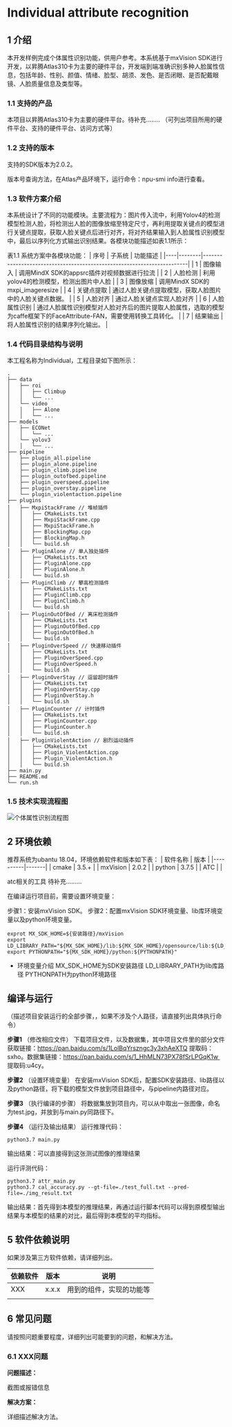 # Individual attribute recognition

## 1 介绍
本开发样例完成个体属性识别功能，供用户参考。本系统基于mxVision SDK进行开发，以昇腾Atlas310卡为主要的硬件平台，开发端到端准确识别多种人脸属性信息，包括年龄、性别、颜值、情绪、脸型、胡须、发色、是否闭眼、是否配戴眼镜、人脸质量信息及类型等。

### 1.1 支持的产品

本项目以昇腾Atlas310卡为主要的硬件平台。待补充........
（可列出项目所用的硬件平台、支持的硬件平台、访问方式等）

### 1.2 支持的版本

支持的SDK版本为2.0.2。

版本号查询方法，在Atlas产品环境下，运行命令：npu-smi info进行查看。


### 1.3 软件方案介绍

本系统设计了不同的功能模块。主要流程为：图片传入流中，利用Yolov4的检测模型检测人脸，将检测出人脸的图像放缩至特定尺寸，再利用提取关键点的模型进行关键点提取，获取人脸关键点后进行对齐，将对齐结果输入到人脸属性识别模型中，最后以序列化方式输出识别结果。各模块功能描述如表1.1所示：

表1.1 系统方案中各模块功能：
| 序号 | 子系统    | 功能描述                                                                   |
|----|--------|------------------------------------------------------------------------|
| 1  | 图像输入   | 调用MindX SDK的appsrc插件对视频数据进行拉流                                          |
| 2  | 人脸检测   | 利用yolov4的检测模型，检测出图片中人脸                                                 |
| 3  | 图像放缩   | 调用MindX SDK的mxpi_imageresize                                           |
| 4  | 关键点提取  | 通过人脸关键点提取模型，获取人脸图片中的人脸关键点数据。                                           |
| 5  | 人脸对齐   | 通过人脸关键点实现人脸对齐                                                          |
| 6  | 人脸属性识别 | 通过人脸属性识别模型对人脸对齐后的图片提取人脸属性，选取的模型为caffe框架下的FaceAttribute-FAN，需要使用转换工具转化。 |
| 7  | 结果输出   | 将人脸属性识别的结果序列化输出。                                                       |

### 1.4 代码目录结构与说明

本工程名称为Individual，工程目录如下图所示：

```
.
├── data
│   ├── roi
│   │   ├── Climbup
│   │   └── ...
│   └── video
│   │   ├── Alone
│   │   └── ...
├── models
│   ├── ECONet
│   │   └── ...
│   └── yolov3
│   │   └── ...
├── pipeline
│   ├── plugin_all.pipeline
│   ├── plugin_alone.pipeline
│   ├── plugin_climb.pipeline
│   ├── plugin_outofbed.pipeline
│   ├── plugin_overspeed.pipeline
│   ├── plugin_overstay.pipeline
│   └── plugin_violentaction.pipeline
├── plugins
│   ├── MxpiStackFrame // 堆帧插件
│   │   ├── CMakeLists.txt
│   │   ├── MxpiStackFrame.cpp
│   │   ├── MxpiStackFrame.h
│   │   ├── BlockingMap.cpp
│   │   ├── BlockingMap.h
│   │   └── build.sh
│   ├── PluginAlone // 单人独处插件
│   │   ├── CMakeLists.txt
│   │   ├── PluginAlone.cpp
│   │   ├── PluginAlone.h
│   │   └── build.sh
│   ├── PluginClimb // 攀高检测插件
│   │   ├── CMakeLists.txt
│   │   ├── PluginClimb.cpp
│   │   ├── PluginClimb.h
│   │   └── build.sh
│   ├── PluginOutOfBed // 离床检测插件
│   │   ├── CMakeLists.txt
│   │   ├── PluginOutOfBed.cpp
│   │   ├── PluginOutOfBed.h
│   │   └── build.sh
│   ├── PluginOverSpeed // 快速移动插件
│   │   ├── CMakeLists.txt
│   │   ├── PluginOverSpeed.cpp
│   │   ├── PluginOverSpeed.h
│   │   └── build.sh
│   ├── PluginOverStay // 逗留超时插件
│   │   ├── CMakeLists.txt
│   │   ├── PluginOverStay.cpp
│   │   ├── PluginOverStay.h
│   │   └── build.sh
│   ├── PluginCounter // 计时插件
│   │   ├── CMakeLists.txt
│   │   ├── PluginCounter.cpp
│   │   ├── PluginCounter.h
│   │   └── build.sh
│   ├── PluginViolentAction // 剧烈运动插件
│   │   ├── CMakeLists.txt
│   │   ├── Plugin_ViolentAction.cpp
│   │   ├── Plugin_ViolentAction.h
│   │   └── build.sh
├── main.py
├── README.md
└── run.sh
```



### 1.5 技术实现流程图

![个体属性识别流程图](https://images.gitee.com/uploads/images/2021/0819/151524_0f54a517_9366121.png "屏幕截图.png")





## 2 环境依赖

推荐系统为ubantu 18.04，环境依赖软件和版本如下表：
| 软件名称     | 版本    |
|----------|-------|
| cmake    | 3.5.+ |
| mxVision | 2.0.2 |
| python   | 3.7.5 |
| ATC      |       |

atc相关的工具 待补充.........


在编译运行项目前，需要设置环境变量：

步骤1：安装mxVision SDK。
步骤2：配置mxVision SDK环境变量、lib库环境变量以及python环境变量。

```
exprot MX_SDK_HOME=${安装路径}/mxVision
export LD_LIBRARY_PATH="${MX_SDK_HOME}/lib:${MX_SDK_HOME}/opensource/lib:${LD_LIBRARY_PATH}"
export PYTHONPATH="${MX_SDK_HOME}/python:${PYTHONPATH}"
```

- 环境变量介绍
MX_SDK_HOME为SDK安装路径
LD_LIBRARY_PATH为lib库路径
PYTHONPATH为python环境路径


## 编译与运行
（描述项目安装运行的全部步骤，，如果不涉及个人路径，请直接列出具体执行命令）

**步骤1** （修改相应文件）
下载项目文件，以及数据集，其中项目文件里的部分文件获取链接：https://pan.baidu.com/s/1LolBqYrszngc3y3xhAeXTQ 提取码：sxho。数据集链接：https://pan.baidu.com/s/1_HhMLN73PX78fSrLPGqK1w  提取码:u4cy。

**步骤2** （设置环境变量）
在安装mxVision SDK后，配置SDK安装路径、lib路径以及python路径，将下载的模型文件放到项目路径中，与pipeline内路径对应。

**步骤3** （执行编译的步骤）
将数据集放到项目内，可以从中取出一张图像，命名为test.jpg，并放到与main.py同路径下。

**步骤4** （运行及输出结果）
运行推理代码：

```
python3.7 main.py
```
输出结果：可以直接得到这张测试图像的推理结果

运行评测代码：

```
python3.7 attr_main.py
python3.7 cal_accuracy.py --gt-file=./test_full.txt --pred-file=./img_result.txt
```
输出结果：首先得到本模型的推理结果，再通过运行脚本代码可以得到原模型输出结果与本模型的结果的对比，最后得到本模型的平均指标。





## 5 软件依赖说明

如果涉及第三方软件依赖，请详细列出。

| 依赖软件 | 版本  | 说明                     |
| -------- | ----- | ------------------------ |
| XXX      | x.x.x | 用到的组件，实现的功能等 |
|          |       |                          |



## 6 常见问题

请按照问题重要程度，详细列出可能要到的问题，和解决方法。

### 6.1 XXX问题

**问题描述：**

截图或报错信息

**解决方案：**

详细描述解决方法。


